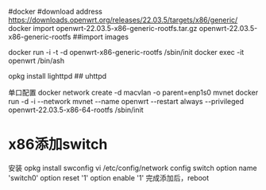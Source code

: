 #docker
#download address https://downloads.openwrt.org/releases/22.03.5/targets/x86/generic/
docker import openwrt-22.03.5-x86-generic-rootfs.tar.gz openwrt-22.03.5-x86-generic-rootfs  ##import images

docker run -i -t -d openwrt-x86-generic-rootfs /sbin/init
docker exec -it  openwrt /bin/ash

opkg install lighttpd  ## uhttpd


单口配置
docker network create -d macvlan -o parent=enp1s0 mvnet
docker run -d -i --network mvnet --name openwrt --restart always --privileged openwrt-22.03.5-x86-64-rootfs /sbin/init

# x86添加switch
安装 opkg install swconfig
vi /etc/config/network
config switch
        option name 'switch0'
        option reset '1'
        option enable '1'
完成添加后，reboot

